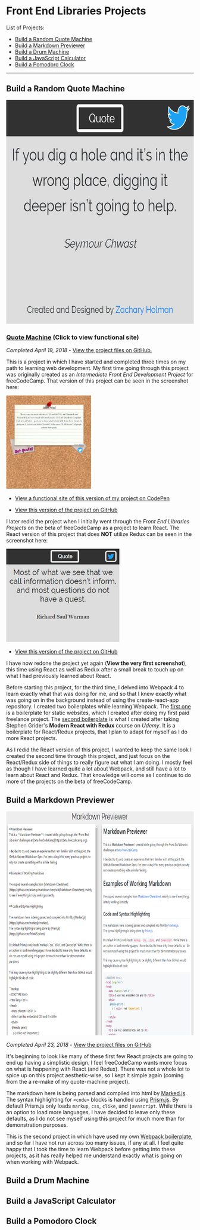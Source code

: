 # Front End Libraries Projects

List of Projects:

- [Build a Random Quote Machine](#build-a-random-quote-machine)
- [Build a Markdown Previewer](#build-a-markdown-previewer)
- [Build a Drum Machine](#build-a-drum-machine)
- [Build a JavaScript Calculator](#build-a-javascript-calculator)
- [Build a Pomodoro Clock](#build-a-pomodoro-clock)

---

## Build a Random Quote Machine

<img src="/Images/screenshots/screenshot-quote-machine-react.png" height="600" alt="Screenshot of my Quote Machine project made with React."/>

### [Quote Machine](https://squibs.github.io/quote-machine/) (Click to view functional site)

<em>Completed April 19, 2018</em> - [View the project files on GitHub.](https://github.com/Squibs/quote-machine)

This is a project in which I have started and completed three times on my path to learning web development. My first time going through this project was originally created as an *Intermediate Front End Development Project* for freeCodeCamp. That version of this project can be seen in the screenshot here:

<img src="/Images/screenshots/screenshot-quote-machine.png" height="250" alt="Screenshot of my Quote Machine project before I remade it into a React project."/>

- [View a functional site of this version of my project on CodePen](https://codepen.io/Sulph/full/mMxJLv/)

- [View this version of the project on GitHub](https://github.com/Squibs/quote-machine/tree/before-react)

I later redid the project when I initially went through the *Front End Libraries Projects* on the beta of freeCodeCamp as a project to learn React. The React version of this project that does **NOT** utilize Redux can be seen in the screenshot here:

<img src="/Images/screenshots/screenshot-quote-machine-react-old.png" height="250" alt="Screenshot of my Quote Machine project as a React project not utilizing Redux."/>

- [View this version of the project on GitHub](https://github.com/Squibs/quote-machine/tree/previous-react)

I have now redone the project yet again (**View the very first screenshot**), this time using React as well as Redux after a small break to touch up on what I had previously learned about React.

Before starting this project, for the third time, I delved into Webpack 4 to learn exactly what that was doing for me, and so that I knew exactly what was going on in the background instead of using the create-react-app repository. I created two boilerplates while learning Webpack. The [first one](https://github.com/Squibs/static-site-boilerplate) is a boilerplate for static websites, which I created after doing my first paid freelance project. The [second boilerplate](https://github.com/Squibs/react-redux-boilerplate) is what I created after taking Stephen Grider's **Modern React with Redux** course on *Udemy*. It is a boilerplate for React/Redux projects, that I plan to adapt for myself as I do more React projects.

As I redid the React version of this project, I wanted to keep the same look I created the second time through this project, and just focus on the React/Redux side of things to really figure out what I am doing. I mostly feel as though I have learned quite a lot about Webpack, and still have a lot to learn about React and Redux. That knowledge will come as I continue to do more of the projects on the beta of freeCodeCamp.

## Build a Markdown Previewer

<img src="/Images/screenshots/screenshot-markdown-previewer.png" height="600" alt="Screenshot of my Markdown Previewer project."/>

<em>Completed April 23, 2018</em> - [View the project files on GitHub](https://github.com/Squibs/markdown-previewer)

It's beginning to look like many of these first few React projects are going to end up having a simplistic design. I feel freeCodeCamp wants more focus on what is happening with React (and Redux). There was not a whole lot to spice up on this project aesthetic-wise, so I kept it simple again (coming from the a re-make of my quote-machine project).

The markdown here is being parsed and compiled into html by [Marked.js](https://github.com/markedjs/marked). The syntax highlighting for `<code>` blocks is handled using [Prism.js](https://github.com/PrismJS/prism). By default Prism.js only loads `markup`, `css`, `clike`, and `javascript`. While there is an option to load more languages, I have decided to leave only these defaults, as I do not see myself using this project for much more than for demonstration purposes.

This is the second project in which have used my own [Webpack boilerplate](https://github.com/Squibs/react-redux-boilerplate), and so far I have not run across too many issues, if any at all. I feel quite happy that I took the time to learn Webpack before getting into these projects, as it has really helped me understand exactly what is going on when working with Webpack.

## Build a Drum Machine

## Build a JavaScript Calculator

## Build a Pomodoro Clock
